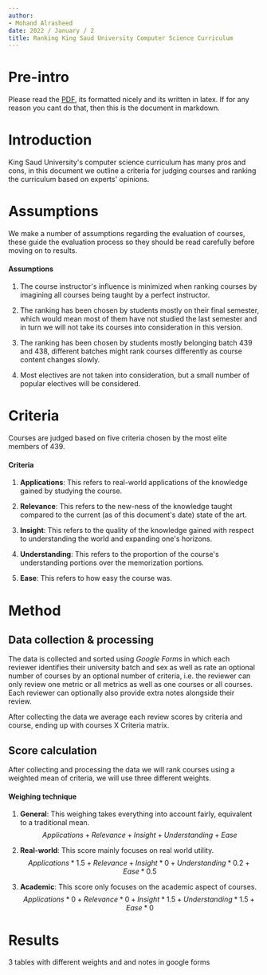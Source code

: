 ```yaml
---
author:
- Mohand Alrasheed
date: 2022 / January / 2
title: Ranking King Saud University Computer Science Curriculum
---
```


# Pre-intro
Please read the [PDF](https://github.com/Hawzen/Course-Ranking/blob/master/course_ranking.pdf), its formatted nicely and its written in latex. If for any reason you cant do that, then this is the document in markdown.



# Introduction

King Saud University's computer science curriculum has many pros and
cons, in this document we outline a criteria for judging courses and
ranking the curriculum based on experts' opinions.

# Assumptions

We make a number of assumptions regarding the evaluation of courses,
these guide the evaluation process so they should be read carefully
before moving on to results.

#### Assumptions

1.  The course instructor's influence is minimized when ranking courses
    by imagining all courses being taught by a perfect instructor.

2.  The ranking has been chosen by students mostly on their final
    semester, which would mean most of them have not studied the last
    semester and in turn we will not take its courses into consideration
    in this version.

3.  The ranking has been chosen by students mostly belonging batch 439
    and 438, different batches might rank courses differently as course
    content changes slowly.

4.  Most electives are not taken into consideration, but a small number
    of popular electives will be considered.

# Criteria

Courses are judged based on five criteria chosen by the most elite
members of 439.

#### Criteria

1.  **Applications**: This refers to real-world applications of the
    knowledge gained by studying the course.

2.  **Relevance**: This refers to the new-ness of the knowledge taught
    compared to the current (as of this document's date) state of the
    art.

3.  **Insight**: This refers to the quality of the knowledge gained with
    respect to understanding the world and expanding one's horizons.

4.  **Understanding**: This refers to the proportion of the course's
    understanding portions over the memorization portions.

5.  **Ease**: This refers to how easy the course was.

# Method

## Data collection & processing

The data is collected and sorted using *Google Forms* in which each
reviewer identifies their university batch and sex as well as rate an
optional number of courses by an optional number of criteria, i.e. the
reviewer can only review one metric or all metrics as well as one
courses or all courses. Each reviewer can optionally also provide extra
notes alongside their review.

After collecting the data we average each review scores by criteria and
course, ending up with courses X Criteria matrix.

## Score calculation

After collecting and processing the data we will rank courses using a
weighted mean of criteria, we will use three different weights.

#### Weighing technique

1.  **General**: This weighing takes everything into account fairly,
    equivalent to a traditional mean.
    $$Applications\; +\; Relevance\; +\; Insight\; +\; Understanding\; +\; Ease$$

2.  **Real-world**: This score mainly focuses on real world utility.
    $$Applications * 1.5\; +\; Relevance\; +\; Insight * 0\; +\; Understanding * 0.2\; +\; Ease * 0.5$$

3.  **Academic**: This score only focuses on the academic aspect of
    courses.
    $$Applications * 0\; +\; Relevance * 0\; +\; Insight * 1.5\; +\; Understanding * 1.5\; +\; Ease * 0$$

# Results

3 tables with different weights and and notes in google forms
